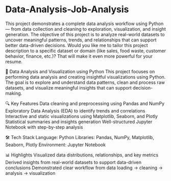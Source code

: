 # Data-Analysis-Job-Analysis
This project demonstrates a complete data analysis workflow using Python — from data collection and cleaning to exploration, visualization, and insight generation. The objective of this project is to analyze real-world datasets to uncover meaningful patterns, trends, and relationships that can support better data-driven decisions. 
Would you like me to tailor this project description to a specific dataset or domain (like sales, food waste, customer behavior, finance, etc.)? That will make it even more powerful for your resume.


🧠 Data Analysis and Visualization using Python
This project focuses on performing data analysis and creating insightful visualizations using Python. The goal is to explore and understand data patterns, clean and process raw datasets, and visualize meaningful insights that can support decision-making.

🔍 Key Features
Data cleaning and preprocessing using Pandas and NumPy
Exploratory Data Analysis (EDA) to identify trends and correlations
Interactive and static visualizations using Matplotlib, Seaborn, and Plotly
Statistical summaries and insights generation
Well-structured Jupyter Notebook with step-by-step analysis

🛠️ Tech Stack
Language: Python
Libraries: Pandas, NumPy, Matplotlib, Seaborn, Plotly
Environment: Jupyter Notebook

📊 Highlights
Visualized data distributions, relationships, and key metrics
Derived insights from real-world datasets to support data-driven conclusions
Demonstrated clear workflow from data loading → cleaning → analysis → visualization
